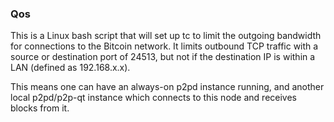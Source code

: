 ### Qos ###

This is a Linux bash script that will set up tc to limit the outgoing bandwidth for connections to the Bitcoin network. It limits outbound TCP traffic with a source or destination port of 24513, but not if the destination IP is within a LAN (defined as 192.168.x.x).

This means one can have an always-on p2pd instance running, and another local p2pd/p2p-qt instance which connects to this node and receives blocks from it.
